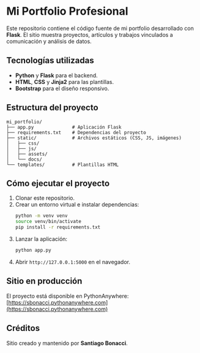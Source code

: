 # Mi Portfolio Profesional

Este repositorio contiene el código fuente de mi portfolio desarrollado con **Flask**. El sitio muestra proyectos, artículos y trabajos vinculados a comunicación y análisis de datos.

## Tecnologías utilizadas
- **Python** y **Flask** para el backend.
- **HTML**, **CSS** y **Jinja2** para las plantillas.
- **Bootstrap** para el diseño responsivo.

## Estructura del proyecto
```
mi_portfolio/
├── app.py              # Aplicación Flask
├── requirements.txt    # Dependencias del proyecto
├── static/             # Archivos estáticos (CSS, JS, imágenes)
│   ├── css/
│   ├── js/
│   ├── assets/
│   └── docs/
└── templates/          # Plantillas HTML
```

## Cómo ejecutar el proyecto
1. Clonar este repositorio.
2. Crear un entorno virtual e instalar dependencias:
   ```bash
   python -m venv venv
   source venv/bin/activate
   pip install -r requirements.txt
   ```
3. Lanzar la aplicación:
   ```bash
   python app.py
   ```
4. Abrir `http://127.0.0.1:5000` en el navegador.

## Sitio en producción
El proyecto está disponible en PythonAnywhere: [https://sbonacci.pythonanywhere.com](https://sbonacci.pythonanywhere.com)

## Créditos
Sitio creado y mantenido por **Santiago Bonacci**.
